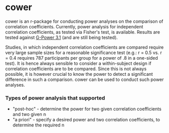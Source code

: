 # cower

cower is an r-package for conducting power analyses on the comparison of correlation coefficients. Currently, power analysis for independent correlation coefficients, as tested via Fisher's test, is available. Results are tested against <a href ="http://www.gpower.hhu.de/" target="_blank">G-Power 3.1</a> (and are still being tested).

Studies, in which independent correlation coefficients are compared require very large sample sizes for a reasonable significance test (e.g.: r = 0.5 vs. r = 0.4 requires 787 participants per group for a power of .8 in a one-sided test). It is hence always sensible to consider a within-subject design if correlation coefficients are to be compared. Since this is not always possible, it is however crucial to know the power to detect a significant difference in such a comparison. cower can be used to conduct such power analyses.

### Types of power analysis that supported

- "post-hoc" - determine the power for two given correlation coefficients and two given n
- "a priori" - specify a desired power and two correlation coefficients, to determine the required n
